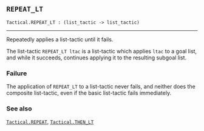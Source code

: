 ## `REPEAT_LT`

``` hol4
Tactical.REPEAT_LT : (list_tactic -> list_tactic)
```

------------------------------------------------------------------------

Repeatedly applies a list-tactic until it fails.

The list-tactic `REPEAT_LT ltac` is a list-tactic which applies `ltac`
to a goal list, and while it succeeds, continues applying it to the
resulting subgoal list.

### Failure

The application of `REPEAT_LT` to a list-tactic never fails, and neither
does the composite list-tactic, even if the basic list-tactic fails
immediately.

### See also

[`Tactical.REPEAT`](#Tactical.REPEAT),
[`Tactical.THEN_LT`](#Tactical.THEN_LT)
